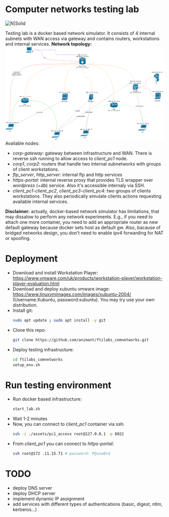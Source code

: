 # Computer networks testing lab

![N|Solid](sast-tools/cve_scanner/pictures/scanner.gif)

Testing lab is a docker based network simulator. It consists of 4 internal subnets with WAN access via gateway and contains routers, workstations and internal services.
**Network topology:**
![N|Solid](netscheme.png)
Available nodes:
- *corp-gateway*: gateway between infrastructure and WAN. There is reverse ssh running to allow access to *client_pc1* node.
- *corp1*, *corp2*: routers that handle two internal subnetworks with groups of client workstations.
- *ftp_server*, *http_server*: internal ftp and http services
- *https-portal*: internal reverse proxy that provides TLS wrapper over *wordpress* (+*db*) service. Also it's accessible internaly via SSH.
- *client_pc1*-*client_pc2*, *client_pc3*-*client_pc4*: two groups of clients workstations. They also periodically simulate clients actions requesting available internal services.

**Disclaimer:** actually, docker-based network simulator has limitations, that may dissalow to perform any network experiments. E.g., if you need to attach one more container, you need to add an appropriate router as new default gateway because docker sets host as default gw. Also, bacause of bridged networks design, you don't need to enable ipv4 forwarding for NAT or spoofing.



# Deployment
- Download and install Workstation Player: https://www.vmware.com/uk/products/workstation-player/workstation-player-evaluation.html
- Download and deploy xubuntu vmware image: https://www.linuxvmimages.com/images/xubuntu-2004/ (Username:Xubuntu, password:xubuntu). You may try use your own distribution.
- Install git:
    ```sh
    sudo apt update ; sudo apt install -y git
    ```
- Clone this repo:
    ```sh
    git clone https://github.com/animant/ftilabs_comnetworks.git
    ```
- Deploy testing infrastructure:
    ```sh
    cd ftilabs_comnetworks
    setup_env.sh
    ```

# Run testing environment

- Run docker based infrastructure:
    ```sh
    start_lab.sh
    ```
- Wait 1-2 minutes
- Now, you can connect to *client_pc1* container via ssh:
    ```sh
    ssh -i ./assets/pc1_access root@127.0.0.1 -p 8022
    ```
- From *client_pc1* you can connect to *https-portal*:
    ```sh
    ssh root@172 .11.15.71 # password: P@ssw0rd
    ```

# TODO
- deploy DNS server
- deploy DHCP server
- implement dynamic IP assignment
- add services with different types of authentications (basic, digest, ntlm, kerberos...)
